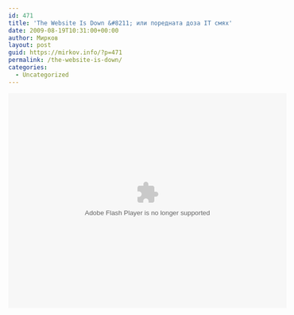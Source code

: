 ```yaml
---
id: 471
title: 'The Website Is Down &#8211; или поредната доза IT смях'
date: 2009-08-19T10:31:00+00:00
author: Мирков
layout: post
guid: https://mirkov.info/?p=471
permalink: /the-website-is-down/
categories:
  - Uncategorized
---
```

<embed src="http://www.thewebsiteisdown.com/swf/fpd.swf?config=%7Bembedded%3Atrue%2CbaseURL%3A%27http%3A%2F%2Fwww%2Ethewebsiteisdown%2Ecom%2Fswf%27%2CcontrolsOverVideo%3A%27ease%27%2CmenuItems%3A%5B0%2C0%2C0%2C0%2C1%2C1%2C1%5D%2CshowStopButton%3Atrue%2CinitialScale%3A%27fit%27%2CcontrolBarBackgroundColor%3A%279999%27%2Cname%3A%27%27%2CautoRewind%3Atrue%2CstartingBufferLength%3A1%2CautoBuffering%3Afalse%2Cloop%3Afalse%2CsplashImageFile%3A%27http%3A%2F%2Fbitcast%2Da%2Ebitgravity%2Ecom%2Fwebsitedown%2Fimages%2Fthumbnails%2FindiaThumbnail%2Epng%27%2CautoPlay%3Afalse%2CvideoFile%3A%27http%3A%2F%2Fbitcast%2Da%2Ebitgravity%2Ecom%2Fwebsitedown%2Fflv%2FIndia%2Dfs%2Emp4%27%7D" width="560" height="432" scale="noscale" bgcolor="111111" type="application/x-shockwave-flash" allowFullScreen="true" allowScriptAccess="always" allowNetworking="all" pluginspage="http://www.macromedia.com/go/getflashplayer">
</embed>